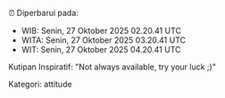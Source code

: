 ⏰ Diperbarui pada:
- WIB: Senin, 27 Oktober 2025 02.20.41 UTC
- WITA: Senin, 27 Oktober 2025 03.20.41 UTC
- WIT: Senin, 27 Oktober 2025 04.20.41 UTC

Kutipan Inspiratif:
"Not always available, try your luck ;)"


Kategori: attitude

